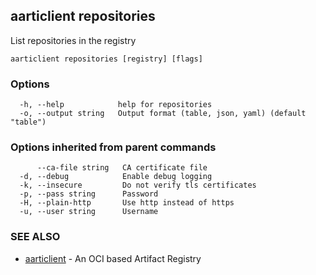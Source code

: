 ## aarticlient repositories

List repositories in the registry

```
aarticlient repositories [registry] [flags]
```

### Options

```
  -h, --help            help for repositories
  -o, --output string   Output format (table, json, yaml) (default "table")
```

### Options inherited from parent commands

```
      --ca-file string   CA certificate file
  -d, --debug            Enable debug logging
  -k, --insecure         Do not verify tls certificates
  -p, --pass string      Password
  -H, --plain-http       Use http instead of https
  -u, --user string      Username
```

### SEE ALSO

* [aarticlient](aarticlient.md)	 - An OCI based Artifact Registry

